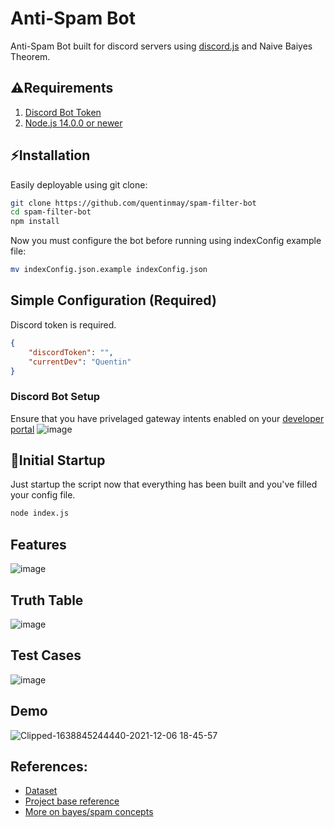 # Anti-Spam Bot 

Anti-Spam Bot built for discord servers using [discord.js](https://discord.js.org) and Naive Baiyes Theorem.

## ⚠Requirements
1. [Discord Bot Token](https://discordjs.guide/preparations/setting-up-a-bot-application.html#creating-your-bot)
2. [Node.js 14.0.0 or newer](https://nodejs.org/)

## ⚡Installation

Easily deployable using git clone:

```bash
git clone https://github.com/quentinmay/spam-filter-bot
cd spam-filter-bot
npm install
```
Now you must configure the bot before running using indexConfig example file:
```bash
mv indexConfig.json.example indexConfig.json
```
## Simple Configuration (Required)
Discord token is required.

```json
{
    "discordToken": "",
    "currentDev": "Quentin"
}
```

### Discord Bot Setup
Ensure that you have privelaged gateway intents enabled on your [developer portal](https://discord.com/developers/applications)
![image](https://user-images.githubusercontent.com/73214439/115173596-7e487a00-a07c-11eb-9877-f2cf1441ee75.png)

## 🚀Initial Startup
Just startup the script now that everything has been built and you've filled your config file.
```bash
node index.js
```

## Features
![image](https://user-images.githubusercontent.com/73214439/144963321-2f6a543b-76f6-4b05-80fb-039be5db1515.png)

## Truth Table
![image](https://user-images.githubusercontent.com/73214439/144963350-597616da-9100-411e-8ce1-2332cff1b6ca.png)

## Test Cases
![image](https://user-images.githubusercontent.com/73214439/144963385-90732e5f-eef8-46f0-b10b-26053b7f4034.png)


## Demo
![Clipped-1638845244440-2021-12-06 18-45-57](https://user-images.githubusercontent.com/73214439/144963221-ae44ff33-ddfa-44ad-9a55-6fb2a04fd994.gif)


## References:
* [Dataset](https://www.kaggle.com/uciml/sms-spam-collection-dataset)
* [Project base reference](https://towardsdatascience.com/na%C3%AFve-bayes-spam-filter-from-scratch-12970ad3dae7)
* [More on bayes/spam concepts](https://www.baeldung.com/cs/spam-filter-training-sets)
